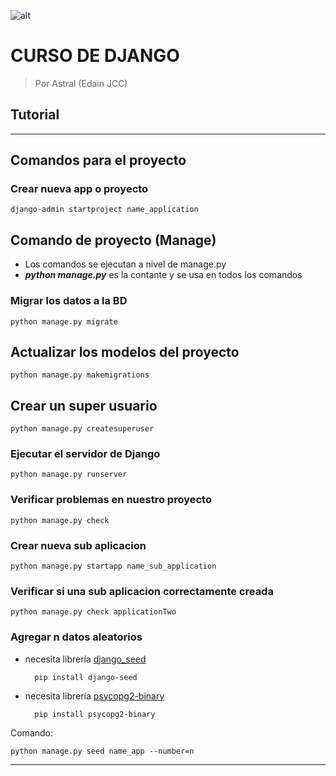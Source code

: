 ![alt](https://imgs.search.brave.com/xvZ9nwehnreok6qEqfTgluOLSgx52JxVedoqGUsq1mc/rs:fit:860:0:0/g:ce/aHR0cHM6Ly9jZG4u/ZnJlZWJpZXN1cHBs/eS5jb20vbG9nb3Mv/bGFyZ2UvMngvZGph/bmdvLWNvbW11bml0/eS1sb2dvLXBuZy10/cmFuc3BhcmVudC5w/bmc)

# CURSO DE DJANGO

> Por Astral (Edain JCC)

## Tutorial

---

## Comandos para el proyecto

### Crear nueva app o proyecto

    django-admin startproject name_application

## Comando de proyecto (Manage)

- Los comandos se ejecutan a nivel de manage.py
- **_python manage.py_** es la contante y se usa en todos los comandos

### Migrar los datos a la BD

    python manage.py migrate

## Actualizar los modelos del proyecto

    python manage.py makemigrations

## Crear un super usuario

    python manage.py createsuperuser

### Ejecutar el servidor de Django

    python manage.py runserver

### Verificar problemas en nuestro proyecto

    python manage.py check

### Crear nueva sub aplicacion

    python manage.py startapp name_sub_application

### Verificar si una sub aplicacion correctamente creada

    python manage.py check applicationTwo

### Agregar n datos aleatorios

- necesita librería [django_seed](https://pypi.org/project/django-seed/)

        pip install django-seed

- necesita librería [psycopg2-binary](https://pypi.org/project/psycopg2-binary/)

        pip install psycopg2-binary

Comando:

    python manage.py seed name_app --number=n

---
